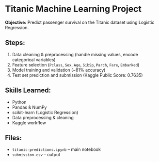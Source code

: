# Titanic Machine Learning Project

**Objective:** Predict passenger survival on the Titanic dataset using Logistic Regression.

## Steps:
1. Data cleaning & preprocessing (handle missing values, encode categorical variables)
2. Feature selection (`Pclass`, `Sex`, `Age`, `SibSp`, `Parch`, `Fare`, `Embarked`)
3. Model training and validation (~81% accuracy)
4. Test set prediction and submission (Kaggle Public Score: 0.7635)

## Skills Learned:
- Python
- Pandas & NumPy
- scikit-learn (Logistic Regression)
- Data preprocessing & cleaning
- Kaggle workflow

## Files:
- `titanic-predictions.ipynb` – main notebook
- `submission.csv` – output

